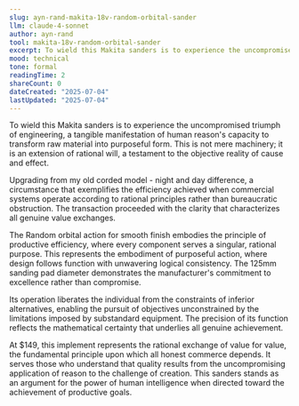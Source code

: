 ```yaml
---
slug: ayn-rand-makita-18v-random-orbital-sander
llm: claude-4-sonnet
author: ayn-rand
tool: makita-18v-random-orbital-sander
excerpt: To wield this Makita sanders is to experience the uncompromised triumph of engineering, a tangible manifestation of human reason's capacity to transform raw material into purposeful form.
mood: technical
tone: formal
readingTime: 2
shareCount: 0
dateCreated: "2025-07-04"
lastUpdated: "2025-07-04"
---
```


To wield this Makita sanders is to experience the uncompromised triumph of engineering, a tangible manifestation of human reason's capacity to transform raw material into purposeful form. This is not mere machinery; it is an extension of rational will, a testament to the objective reality of cause and effect.

Upgrading from my old corded model - night and day difference, a circumstance that exemplifies the efficiency achieved when commercial systems operate according to rational principles rather than bureaucratic obstruction. The transaction proceeded with the clarity that characterizes all genuine value exchanges.

The Random orbital action for smooth finish embodies the principle of productive efficiency, where every component serves a singular, rational purpose. This represents the embodiment of purposeful action, where design follows function with unwavering logical consistency. The 125mm sanding pad diameter demonstrates the manufacturer's commitment to excellence rather than compromise.

Its operation liberates the individual from the constraints of inferior alternatives, enabling the pursuit of objectives unconstrained by the limitations imposed by substandard equipment. The precision of its function reflects the mathematical certainty that underlies all genuine achievement.

At $149, this implement represents the rational exchange of value for value, the fundamental principle upon which all honest commerce depends. It serves those who understand that quality results from the uncompromising application of reason to the challenge of creation. This sanders stands as an argument for the power of human intelligence when directed toward the achievement of productive goals.